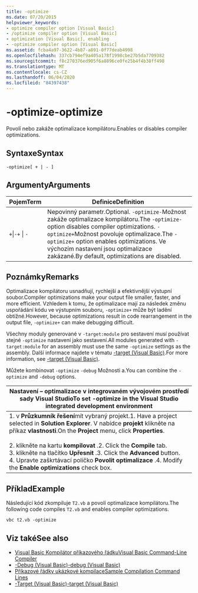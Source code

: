 ```yaml
---
title: -optimize
ms.date: 07/20/2015
helpviewer_keywords:
- optimize compiler option [Visual Basic]
- /optimize compiler option [Visual Basic]
- optimization [Visual Basic], enabling
- -optimize compiler option [Visual Basic]
ms.assetid: fcba4a97-3622-4b87-a891-0f77deab4998
ms.openlocfilehash: 337cb794ef9a405a178f1998cbe27b5da7709382
ms.sourcegitcommit: f8c270376ed905f6a8896ce0fe25b4f4b38ff498
ms.translationtype: MT
ms.contentlocale: cs-CZ
ms.lasthandoff: 06/04/2020
ms.locfileid: "84397438"
---
```

# <a name="-optimize"></a><span data-ttu-id="df0ae-102">-optimize</span><span class="sxs-lookup"><span data-stu-id="df0ae-102">-optimize</span></span>
<span data-ttu-id="df0ae-103">Povolí nebo zakáže optimalizace kompilátoru.</span><span class="sxs-lookup"><span data-stu-id="df0ae-103">Enables or disables compiler optimizations.</span></span>  
  
## <a name="syntax"></a><span data-ttu-id="df0ae-104">Syntaxe</span><span class="sxs-lookup"><span data-stu-id="df0ae-104">Syntax</span></span>  
  
```console  
-optimize[ + | - ]  
```  
  
## <a name="arguments"></a><span data-ttu-id="df0ae-105">Argumenty</span><span class="sxs-lookup"><span data-stu-id="df0ae-105">Arguments</span></span>  
  
|<span data-ttu-id="df0ae-106">Pojem</span><span class="sxs-lookup"><span data-stu-id="df0ae-106">Term</span></span>|<span data-ttu-id="df0ae-107">Definice</span><span class="sxs-lookup"><span data-stu-id="df0ae-107">Definition</span></span>|  
|---|---|  
|<span data-ttu-id="df0ae-108">`+`&#124;`-`</span><span class="sxs-lookup"><span data-stu-id="df0ae-108">`+` &#124; `-`</span></span>|<span data-ttu-id="df0ae-109">Nepovinný parametr.</span><span class="sxs-lookup"><span data-stu-id="df0ae-109">Optional.</span></span> <span data-ttu-id="df0ae-110">`-optimize-`Možnost zakáže optimalizace kompilátoru.</span><span class="sxs-lookup"><span data-stu-id="df0ae-110">The `-optimize-` option disables compiler optimizations.</span></span> <span data-ttu-id="df0ae-111">`-optimize+`Možnost povoluje optimalizace.</span><span class="sxs-lookup"><span data-stu-id="df0ae-111">The `-optimize+` option enables optimizations.</span></span> <span data-ttu-id="df0ae-112">Ve výchozím nastavení jsou optimalizace zakázané.</span><span class="sxs-lookup"><span data-stu-id="df0ae-112">By default, optimizations are disabled.</span></span>|  
  
## <a name="remarks"></a><span data-ttu-id="df0ae-113">Poznámky</span><span class="sxs-lookup"><span data-stu-id="df0ae-113">Remarks</span></span>  
 <span data-ttu-id="df0ae-114">Optimalizace kompilátoru usnadňují, rychlejší a efektivnější výstupní soubor.</span><span class="sxs-lookup"><span data-stu-id="df0ae-114">Compiler optimizations make your output file smaller, faster, and more efficient.</span></span> <span data-ttu-id="df0ae-115">Vzhledem k tomu, že optimalizace mají za následek změnu uspořádání kódu ve výstupním souboru, `-optimize+` může být ladění obtížné.</span><span class="sxs-lookup"><span data-stu-id="df0ae-115">However, because optimizations result in code rearrangement in the output file, `-optimize+` can make debugging difficult.</span></span>  
  
 <span data-ttu-id="df0ae-116">Všechny moduly generované v `-target:module` pro sestavení musí používat stejné `-optimize` nastavení jako sestavení.</span><span class="sxs-lookup"><span data-stu-id="df0ae-116">All modules generated with `-target:module` for an assembly must use the same `-optimize` settings as the assembly.</span></span> <span data-ttu-id="df0ae-117">Další informace najdete v tématu [-target (Visual Basic)](target.md).</span><span class="sxs-lookup"><span data-stu-id="df0ae-117">For more information, see [-target (Visual Basic)](target.md).</span></span>  
  
 <span data-ttu-id="df0ae-118">Můžete kombinovat `-optimize` `-debug` Možnosti a.</span><span class="sxs-lookup"><span data-stu-id="df0ae-118">You can combine the `-optimize` and `-debug` options.</span></span>  
  
|<span data-ttu-id="df0ae-119">Nastavení – optimalizace v integrovaném vývojovém prostředí sady Visual Studio</span><span class="sxs-lookup"><span data-stu-id="df0ae-119">To set -optimize in the Visual Studio integrated development environment</span></span>|  
|---|  
|<span data-ttu-id="df0ae-120">1. v **Průzkumník řešení**mít vybraný projekt.</span><span class="sxs-lookup"><span data-stu-id="df0ae-120">1.  Have a project selected in **Solution Explorer**.</span></span> <span data-ttu-id="df0ae-121">V nabídce **projekt** klikněte na příkaz **vlastnosti**.</span><span class="sxs-lookup"><span data-stu-id="df0ae-121">On the **Project** menu, click **Properties**.</span></span><br />     <br /><span data-ttu-id="df0ae-122">2. klikněte na kartu **kompilovat** .</span><span class="sxs-lookup"><span data-stu-id="df0ae-122">2.  Click the **Compile** tab.</span></span><br /><span data-ttu-id="df0ae-123">3. klikněte na tlačítko **Upřesnit** .</span><span class="sxs-lookup"><span data-stu-id="df0ae-123">3.  Click the **Advanced** button.</span></span><br /><span data-ttu-id="df0ae-124">4. Upravte zaškrtávací políčko **Povolit optimalizace** .</span><span class="sxs-lookup"><span data-stu-id="df0ae-124">4.  Modify the **Enable optimizations** check box.</span></span>|  
  
## <a name="example"></a><span data-ttu-id="df0ae-125">Příklad</span><span class="sxs-lookup"><span data-stu-id="df0ae-125">Example</span></span>  
 <span data-ttu-id="df0ae-126">Následující kód zkompiluje `T2.vb` a povolí optimalizace kompilátoru.</span><span class="sxs-lookup"><span data-stu-id="df0ae-126">The following code compiles `T2.vb` and enables compiler optimizations.</span></span>  
  
```console
vbc t2.vb -optimize  
```  
  
## <a name="see-also"></a><span data-ttu-id="df0ae-127">Viz také</span><span class="sxs-lookup"><span data-stu-id="df0ae-127">See also</span></span>

- [<span data-ttu-id="df0ae-128">Visual Basic Kompilátor příkazového řádku</span><span class="sxs-lookup"><span data-stu-id="df0ae-128">Visual Basic Command-Line Compiler</span></span>](index.md)
- [<span data-ttu-id="df0ae-129">-Debug (Visual Basic)</span><span class="sxs-lookup"><span data-stu-id="df0ae-129">-debug (Visual Basic)</span></span>](debug.md)
- [<span data-ttu-id="df0ae-130">Příkazové řádky ukázkové kompilace</span><span class="sxs-lookup"><span data-stu-id="df0ae-130">Sample Compilation Command Lines</span></span>](sample-compilation-command-lines.md)
- [<span data-ttu-id="df0ae-131">-Target (Visual Basic)</span><span class="sxs-lookup"><span data-stu-id="df0ae-131">-target (Visual Basic)</span></span>](target.md)
